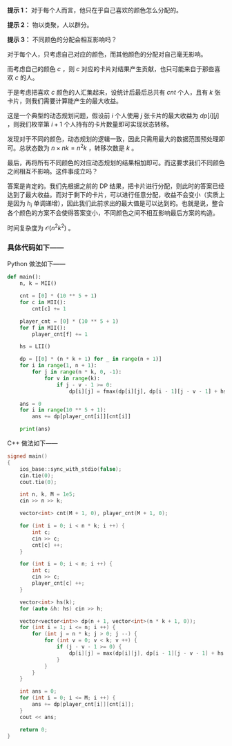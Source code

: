 **提示 1：** 对于每个人而言，他只在乎自己喜欢的颜色怎么分配的。

**提示 2：** 物以类聚，人以群分。

**提示 3：** 不同颜色的分配会相互影响吗？

对于每个人，只考虑自己对应的颜色，而其他颜色的分配对自己毫无影响。

而考虑自己的颜色 $c$ ，则 $c$ 对应的卡片对结果产生贡献，也只可能来自于那些喜欢 $c$ 的人。

于是考虑把喜欢 $c$ 颜色的人汇集起来，设统计后最后总共有 $cnt$ 个人，且有 $k$ 张卡片，则我们需要计算能产生的最大收益。

这是一个典型的动态规划问题，假设前 $i$ 个人使用 $j$ 张卡片的最大收益为 $dp[i][j]$ ，则我们枚举第 $i+1$ 个人持有的卡片数量即可实现状态转移。

发现对于不同的颜色，动态规划的逻辑一致，因此只需用最大的数据范围预处理即可。总状态数为 $n\times nk=n^2k$ ，转移次数是 $k$ 。

最后，再将所有不同颜色的对应动态规划的结果相加即可。而这要求我们不同颜色之间相互不影响。这件事成立吗？

答案是肯定的。我们先根据之前的 DP 结果，把卡片进行分配，则此时的答案已经达到了最大收益。而对于剩下的卡片，可以进行任意分配，收益不会变小（实质上是因为 $h_i$ 单调递增），因此我们此前求出的最大值是可以达到的。也就是说，整合各个颜色的方案不会使得答案变小，不同颜色之间不相互影响最后方案的构造。

时间复杂度为 $\mathcal{O}(n^2k^2)$ 。

### 具体代码如下——

Python 做法如下——

```Python []
def main():
    n, k = MII()

    cnt = [0] * (10 ** 5 + 1)
    for c in MII():
        cnt[c] += 1

    player_cnt = [0] * (10 ** 5 + 1)
    for f in MII():
        player_cnt[f] += 1

    hs = LII()

    dp = [[0] * (n * k + 1) for _ in range(n + 1)]
    for i in range(1, n + 1):
        for j in range(n * k, 0, -1):
            for v in range(k):
                if j - v - 1 >= 0:
                    dp[i][j] = fmax(dp[i][j], dp[i - 1][j - v - 1] + hs[v])

    ans = 0
    for i in range(10 ** 5 + 1):
        ans += dp[player_cnt[i]][cnt[i]]

    print(ans)
```

C++ 做法如下——

```cpp []
signed main()
{
    ios_base::sync_with_stdio(false);
    cin.tie(0);
    cout.tie(0);

    int n, k, M = 1e5;
    cin >> n >> k;

    vector<int> cnt(M + 1, 0), player_cnt(M + 1, 0);

    for (int i = 0; i < n * k; i ++) {
        int c;
        cin >> c;
        cnt[c] ++;
    }

    for (int i = 0; i < n; i ++) {
        int c;
        cin >> c;
        player_cnt[c] ++;
    }

    vector<int> hs(k);
    for (auto &h: hs) cin >> h;

    vector<vector<int>> dp(n + 1, vector<int>(n * k + 1, 0));
    for (int i = 1; i <= n; i ++) {
        for (int j = n * k; j > 0; j --) {
            for (int v = 0; v < k; v ++) {
                if (j - v - 1 >= 0) {
                    dp[i][j] = max(dp[i][j], dp[i - 1][j - v - 1] + hs[v]);
                }
            }
        }
    }

    int ans = 0;
    for (int i = 0; i <= M; i ++) {
        ans += dp[player_cnt[i]][cnt[i]];
    }
    cout << ans;

    return 0;
}
```

